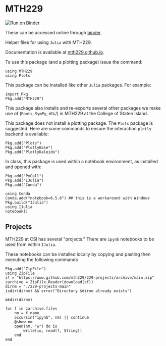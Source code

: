 # MTH229

[![Run on Binder](https://mybinder.org/badge_logo.svg)](https://mybinder.org/v2/gh/mth229/229-projects/lite?labpath=blank-notebook.ipynb)


These can be accessed online through [binder](https://mybinder.org/v2/gh/mth229/229-projects/master).


Helper files for using `Julia` with MTH229.

Documentation is available at [mth229.github.io](https://mth229.github.io/).

To use this package (and a plotting package) issue the command:

```noeval
using MTH229
using Plots
```


This package can be installed like other `Julia` packages. For example:

```noeval
import Pkg
Pkg.add("MTH229")
```

This package also installs and re-exports several other packages we make use of (`Roots`, `SymPy`, etc/) in  MTH229 at the College of Staten Island.

This package does not install a plotting package. The `Plots` package is suggested. Here are some commands to ensure the interaction `plotly` backend is available:

```noeval
Pkg.add("Plots")
Pkg.add("PlotlyBase")
Pkg.add("PlotlyKaleido")
```

In class, this package is used within a notebook environment, as installed and opened with:

```noeval
Pkg.add("PyCall")
Pkg.add("IJulia")
Pkg.add("Conda")

using Conda
Conda.add("notebook=6.5.6") ## this is a workaround with Windows
Pkg.build("IJulia")
using IJulia
notebook()
```

## Projects

MTH229 at CSI has several "projects." There are `ipynb` notebooks to be used from within `IJulia`.

These notebooks can be installed locally by copying and pasting then executing the following commands

```
Pkg.add("ZipFile")
using ZipFile
zf = "https://www.github.com/mth229/229-projects/archive/main.zip"
zarchive = ZipFile.Reader(download(zf))
dirnm = "./229-projects-main"
isdir(dirnm) && error("Directory $dirnm already exists")

mkdir(dirnm)

for f in zarchive.files
    nm = f.name
    occursin("ipynb", nm) || continue
    @show nm
    open(nm, "w") do io
        write(io, read(f, String))
    end
end
```
